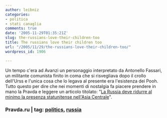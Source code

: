 ```yaml
---
author: leibniz
categories:
- politica
- stati canaglia
comments: true
date: '2005-11-29T01:35:21Z'
slug: the-russians-love-their-children-too
title: The russians love their children too
url: "/2005/11/29/the-russians-love-their-children-too/"
wordpress_id: 1906

---
```

Un tempo c'era ad Avanzi un personaggio interpretato da Antonello Fassari, un militante comunista finito in coma che si risvegliava dopo il crollo dell'Urss e l'unica cosa che lo legava al presente era l'esistenza dei Pooh. Tutto questo per dire che nei momenti di nostalgia fa piacere prendere in mano la Pravda e leggere un articolo titolato: "[La Russia deve ridurre al minimo la presenza statunitense nell'Asia Centrale](https://english.pravda.ru/main/18/88/354/16538_asia.html)".

### Pravda.ru | tag: [politics](https://www.technorati.com/tags/politics), [russia](https://www.technorati.com/tags/russia)
